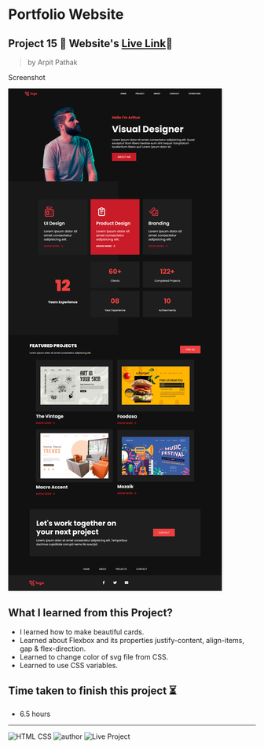 # Portfolio Website

## Project 15 🚀 Website's [Live Link](https://portfolio-15.netlify.app/)🔗


>by Arpit Pathak

Screenshot

![project 15 screenshot](./screenshots/desktop-fullpage%2015.png)

## What I learned from this Project? 
- I learned how to make beautiful cards.
- Learned about Flexbox and its properties justify-content, align-items, gap & flex-direction.
- Learned to change color of svg file from CSS.
- Learned to use CSS variables.


## Time taken to finish this project ⏳
- 6.5 hours
---
![HTML CSS](https://img.shields.io/badge/HTML-CSS-orange)
![author](https://img.shields.io/badge/By-Arpit--Pathak-blue)
![Live Project](https://img.shields.io/badge/Live--Project-15-green)